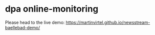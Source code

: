 # dpa online-monitoring 

Please head to the live demo: https://martinvirtel.github.io/newsstream-baellebad-demo/


